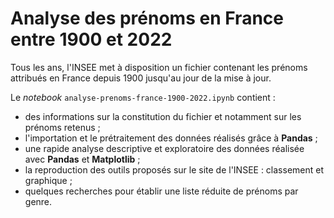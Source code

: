 # Analyse des prénoms en France entre 1900 et 2022

Tous les ans, l'INSEE met à disposition un fichier contenant les prénoms attribués en France depuis 1900 jusqu'au jour de la mise à jour.

Le *notebook*  `analyse-prenoms-france-1900-2022.ipynb` contient :
* des informations sur la constitution du fichier et notamment sur les prénoms retenus ;
* l'importation et le prétraitement des données réalisés grâce à **Pandas** ;
* une rapide analyse descriptive et exploratoire des données réalisée avec **Pandas** et **Matplotlib** ;
* la reproduction des outils proposés sur le site de l'INSEE : classement et graphique ;
* quelques recherches pour établir une liste réduite de prénoms par genre.